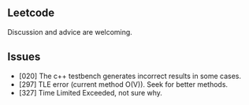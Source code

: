 ## Leetcode

Discussion and advice are welcoming.

## Issues

- [020] The c++ testbench generates incorrect results in some cases.
- [297] TLE error (current method O(V)). Seek for better methods.
- [327] Time Limited Exceeded, not sure why.
